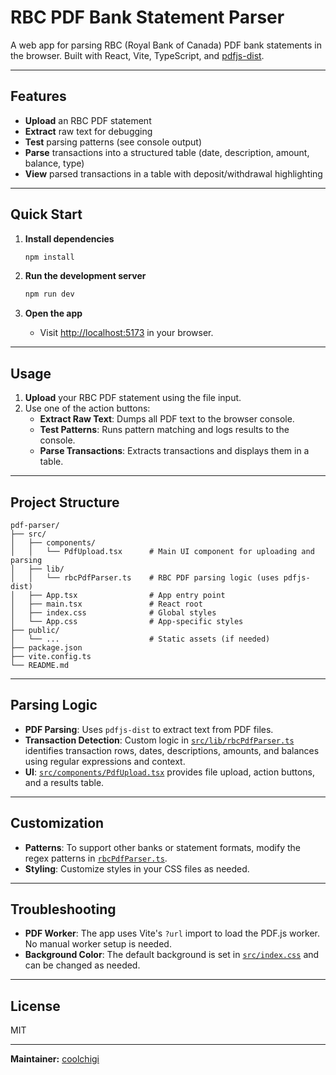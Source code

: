 # RBC PDF Bank Statement Parser

A web app for parsing RBC (Royal Bank of Canada) PDF bank statements in the browser. Built with React, Vite, TypeScript, and [pdfjs-dist](https://www.npmjs.com/package/pdfjs-dist).

---

## Features

- **Upload** an RBC PDF statement
- **Extract** raw text for debugging
- **Test** parsing patterns (see console output)
- **Parse** transactions into a structured table (date, description, amount, balance, type)
- **View** parsed transactions in a table with deposit/withdrawal highlighting

---

## Quick Start

1. **Install dependencies**
	```sh
	npm install
	```

2. **Run the development server**
	```sh
	npm run dev
	```

3. **Open the app**
	- Visit [http://localhost:5173](http://localhost:5173) in your browser.

---

## Usage

1. **Upload** your RBC PDF statement using the file input.
2. Use one of the action buttons:
	- **Extract Raw Text**: Dumps all PDF text to the browser console.
	- **Test Patterns**: Runs pattern matching and logs results to the console.
	- **Parse Transactions**: Extracts transactions and displays them in a table.

---

## Project Structure

```
pdf-parser/
├── src/
│   ├── components/
│   │   └── PdfUpload.tsx      # Main UI component for uploading and parsing
│   ├── lib/
│   │   └── rbcPdfParser.ts    # RBC PDF parsing logic (uses pdfjs-dist)
│   ├── App.tsx                # App entry point
│   ├── main.tsx               # React root
│   ├── index.css              # Global styles
│   └── App.css                # App-specific styles
├── public/
│   └── ...                    # Static assets (if needed)
├── package.json
├── vite.config.ts
└── README.md
```

---

## Parsing Logic

- **PDF Parsing**: Uses `pdfjs-dist` to extract text from PDF files.
- **Transaction Detection**: Custom logic in [`src/lib/rbcPdfParser.ts`](src/lib/rbcPdfParser.ts) identifies transaction rows, dates, descriptions, amounts, and balances using regular expressions and context.
- **UI**: [`src/components/PdfUpload.tsx`](src/components/PdfUpload.tsx) provides file upload, action buttons, and a results table.

---

## Customization

- **Patterns**: To support other banks or statement formats, modify the regex patterns in [`rbcPdfParser.ts`](src/lib/rbcPdfParser.ts).
- **Styling**: Customize styles in your CSS files as needed.

---

## Troubleshooting

- **PDF Worker**: The app uses Vite's `?url` import to load the PDF.js worker. No manual worker setup is needed.
- **Background Color**: The default background is set in [`src/index.css`](src/index.css) and can be changed as needed.

---

## License

MIT

---

**Maintainer:** [coolchigi](https://github.com/coolchigi)
